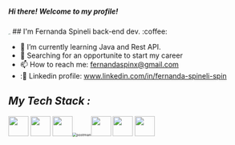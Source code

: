 ##### Hi there! Welcome to my profile!
<img src="/home/fernanda/Imagens/readme/68747470733a2f2f6d656469612e67697068792e636f6d2f6d656469612f6d47634e6a736657416a593541455a4e77362f67697068792e676966" alt="img" style="zoom:10%;" />
## I'm Fernanda Spineli back-end dev.     :coffee:



- 🌱 I’m currently learning Java and Rest API.
- :rocket: Searching for an opportunite to start my career
- 📫 How to reach me:  fernandaspinx@gmail.com
- ::link: Linkedin profile: www.linkedin.com/in/fernanda-spineli-spin


## ***My Tech Stack :*** 
<img src="https://cdn.jsdelivr.net/gh/devicons/devicon/icons/spring/spring-original.svg" width="40" height="40"/>  <img src="https://cdn.jsdelivr.net/gh/devicons/devicon/icons/java/java-original.svg" width="40" height="40"/> <img src="https://cdn.jsdelivr.net/gh/devicons/devicon/icons/python/python-original.svg" width="40" height="40"/><img src="https://camo.githubusercontent.com/93b32389bf746009ca2370de7fe06c3b5146f4c99d99df65994f9ced0ba41685/68747470733a2f2f7777772e766563746f726c6f676f2e7a6f6e652f6c6f676f732f676574706f73746d616e2f676574706f73746d616e2d69636f6e2e737667" alt="postman" style="zoom:50%;" /><img src="https://cdn.jsdelivr.net/gh/devicons/devicon/icons/mysql/mysql-original-wordmark.svg" width="40" height="40"/> <img src="https://cdn.jsdelivr.net/gh/devicons/devicon/icons/docker/docker-original.svg" width="40" height="40"/>  <img src="https://cdn.jsdelivr.net/gh/devicons/devicon/icons/ubuntu/ubuntu-plain.svg" width="40" height="40"/>    



